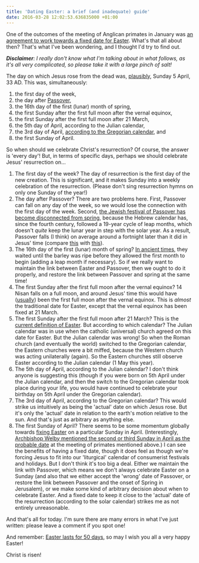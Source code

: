 ```yaml
---
title: 'Dating Easter: a brief (and inadequate) guide'
date: 2016-03-28 12:02:53.636835000 +01:00
---
```

One of the outcomes of the meeting of Anglican primates in January was [an agreement to work towards a fixed date for Easter](http://www.christiantoday.com/article/anglican.primates.agree.to.set.fixed.common.date.for.easter/76730.htm). What's that all about then? That's what I've been wondering, and I thought I'd try to find out.

_**Disclaimer**: I really don't know what I'm talking about in what follows, as it's all very complicated, so please take it with a large pinch of salt!_

The day on which Jesus rose from the dead was, [plausibly](http://www.nature.com/nature/journal/v306/n5945/abs/306743a0.html), Sunday 5 April, 33 AD. This was, simultaneously:

1. the first day of the week,
1. the day after [Passover](https://en.wikipedia.org/wiki/Passover),
1. the 16th day of the first (lunar) month of spring,
1. the first Sunday after the first full moon after the vernal equinox,
1. the first Sunday after the first full moon after 21 March,
1. the 5th day of April, according to the Julian calendar,
1. the 3rd day of April, [according to the Gregorian calendar](http://homepage.ntlworld.com/gary.h.turner/XmasSept/xmas11.htm), and
1. the first Sunday of April.

So when should we celebrate Christ's resurrection? Of course, the answer is 'every day'! But, in terms of specific days, perhaps we should celebrate Jesus' resurrection on...

1. The first day of the week? The day of resurrection is the first day of the new creation. This is significant, and it makes Sunday into a weekly celebration of the resurrection. (Please don't sing resurrection hymns on only one Sunday of the year!)
1. The day after Passover? There are two problems here. First, Passover can fall on any day of the week, so we would lose the connection with the first day of the week. Second, [the Jewish festival of Passover has become disconnected from spring](https://en.wikipedia.org/wiki/Hebrew_calendar#Implications_for_Jewish_ritual), because the Hebrew calendar has, since the fourth century, followed a 19-year cycle of leap months, which doesn't _quite_ keep the lunar year in step with the solar year. As a result, Passover falls (I think) on average around a fortnight later than it did in Jesus' time (compare [this](http://www.infoplease.com/ipa/A0002072.html) with [this](http://homepage.ntlworld.com/gary.h.turner/XmasSept/xmas11.htm)).
1. The 16th day of the first (lunar) month of spring? [In ancient times](https://en.wikipedia.org/wiki/Passover#Date_and_duration), they waited until the barley was ripe before they allowed the first month to begin (adding a leap month if necessary). So if we really want to maintain the link between Easter and Passover, then we ought to do it properly, and restore the link between Passover and spring at the same time!
1. The first Sunday after the first full moon after the vernal equinox? 14 Nisan falls on a full moon, and around Jesus' time this would have ([usually](https://en.wikipedia.org/wiki/Hebrew_calendar#New_year)) been the first full moon after the vernal equinox. This is _almost_ the traditional date for Easter, except that the vernal equinox has been fixed at 21 March.
1. The first Sunday after the first full moon after 21 March? This is the [current definition of Easter](https://en.wikipedia.org/wiki/Computus). But according to which calendar? The Julian calendar was in use when the catholic (universal) church agreed on this date for Easter. But the Julian calendar was wrong! So when the Roman church (and eventually the world) switched to the Gregorian calendar, the Eastern churches were a bit miffed, because the Western church was acting unilaterally (again). So the Eastern churches still observe Easter according to the Julian calendar (1 May this year).
1. The 5th day of April, according to the Julian calendar? I don't think anyone is suggesting this (though if you were born on 5th April under the Julian calendar, and then the switch to the Gregorian calendar took place during your life, you would have continued to celebrate your birthday on 5th April under the Gregorian calendar).
1. The 3rd day of April, according to the Gregorian calendar? This would strike us intuitively as being the 'actual' date on which Jesus rose. But it's only the 'actual' date in relation to the earth's motion relative to the sun. And that's just as arbitrary as anything else.
1. The first Sunday of April? There seems to be some momentum globally towards [fixing Easter](https://en.wikipedia.org/wiki/Reform_of_the_date_of_Easter) on a particular Sunday in April. (Interestingly, [Archbishop Welby mentioned the second or third Sunday in April as the probable date](http://www.telegraph.co.uk/news/religion/12102278/Easter-date-to-be-fixed-within-next-five-to-10-years.html) at the meeting of primates mentioned above.) I can see the benefits of having a fixed date, though it does feel as though we're forcing Jesus to fit into our 'liturgical' calendar of consumerist festivals and holidays. But I don't think it's too big a deal. Either we maintain the link with Passover, which means we don't always celebrate Easter on a Sunday (and also that we either accept the 'wrong' date of Passover, or restore the link between Passover and the onset of Spring in Jerusalem), or we make some kind of arbitrary decision about when to celebrate Easter. And a fixed date to keep it close to the 'actual' date of the resurrection (according to the solar calendar) strikes me as not entirely unreasonable.

And that's all for today. I'm sure there are many errors in what I've just written: please leave a comment if you spot one!

And remember: [Easter lasts for 50 days](http://liturgy.co.nz/easter-fifty-days), so may I wish you all a very happy Easter!

Christ is risen!
